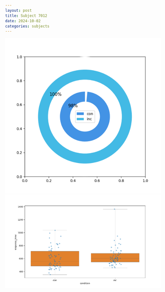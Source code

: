 ```yaml
---
layout: post
title: Subject 7012
date: 2024-10-02
categories: subjects
---
```


![](data/7012/run-1/7012_accuracy_by_condition.png)
![](data/7012/run-1/7012_rt.png)
